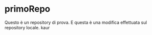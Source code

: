 # primoRepo
Questo è un repository di prova.
E questa è una modifica effettuata sul repository locale.
kaur
